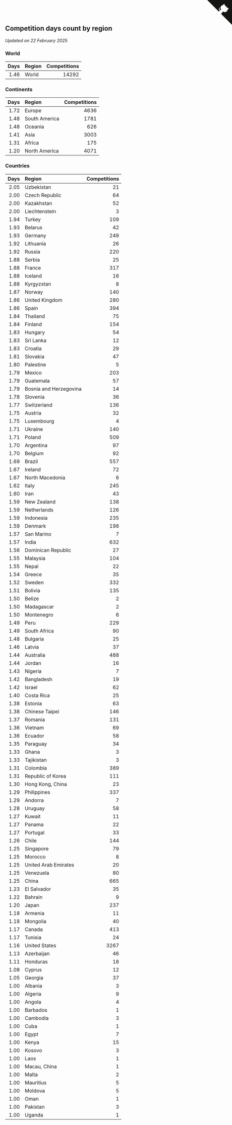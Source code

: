 ## Competition days count by region

*Updated on 22 February 2025*


### World

| Days | Region | Competitions |
| ---: | :--- | ---: |
| 1.46 | World | 14292 |

### Continents

| Days | Region | Competitions |
| ---: | :--- | ---: |
| 1.72 | Europe | 4636 |
| 1.48 | South America | 1781 |
| 1.48 | Oceania | 626 |
| 1.41 | Asia | 3003 |
| 1.31 | Africa | 175 |
| 1.20 | North America | 4071 |

### Countries

| Days | Region | Competitions |
| ---: | :--- | ---: |
| 2.05 | Uzbekistan | 21 |
| 2.00 | Czech Republic | 64 |
| 2.00 | Kazakhstan | 52 |
| 2.00 | Liechtenstein | 3 |
| 1.94 | Turkey | 109 |
| 1.93 | Belarus | 42 |
| 1.93 | Germany | 249 |
| 1.92 | Lithuania | 26 |
| 1.92 | Russia | 220 |
| 1.88 | Serbia | 25 |
| 1.88 | France | 317 |
| 1.88 | Iceland | 16 |
| 1.88 | Kyrgyzstan | 8 |
| 1.87 | Norway | 140 |
| 1.86 | United Kingdom | 280 |
| 1.86 | Spain | 394 |
| 1.84 | Thailand | 75 |
| 1.84 | Finland | 154 |
| 1.83 | Hungary | 54 |
| 1.83 | Sri Lanka | 12 |
| 1.83 | Croatia | 29 |
| 1.81 | Slovakia | 47 |
| 1.80 | Palestine | 5 |
| 1.79 | Mexico | 203 |
| 1.79 | Guatemala | 57 |
| 1.79 | Bosnia and Herzegovina | 14 |
| 1.78 | Slovenia | 36 |
| 1.77 | Switzerland | 136 |
| 1.75 | Austria | 32 |
| 1.75 | Luxembourg | 4 |
| 1.71 | Ukraine | 140 |
| 1.71 | Poland | 509 |
| 1.70 | Argentina | 97 |
| 1.70 | Belgium | 92 |
| 1.69 | Brazil | 557 |
| 1.67 | Ireland | 72 |
| 1.67 | North Macedonia | 6 |
| 1.62 | Italy | 245 |
| 1.60 | Iran | 43 |
| 1.59 | New Zealand | 138 |
| 1.59 | Netherlands | 126 |
| 1.59 | Indonesia | 235 |
| 1.59 | Denmark | 198 |
| 1.57 | San Marino | 7 |
| 1.57 | India | 632 |
| 1.56 | Dominican Republic | 27 |
| 1.55 | Malaysia | 104 |
| 1.55 | Nepal | 22 |
| 1.54 | Greece | 35 |
| 1.52 | Sweden | 332 |
| 1.51 | Bolivia | 135 |
| 1.50 | Belize | 2 |
| 1.50 | Madagascar | 2 |
| 1.50 | Montenegro | 6 |
| 1.49 | Peru | 229 |
| 1.49 | South Africa | 90 |
| 1.48 | Bulgaria | 25 |
| 1.46 | Latvia | 37 |
| 1.44 | Australia | 488 |
| 1.44 | Jordan | 16 |
| 1.43 | Nigeria | 7 |
| 1.42 | Bangladesh | 19 |
| 1.42 | Israel | 62 |
| 1.40 | Costa Rica | 25 |
| 1.38 | Estonia | 63 |
| 1.38 | Chinese Taipei | 146 |
| 1.37 | Romania | 131 |
| 1.36 | Vietnam | 69 |
| 1.36 | Ecuador | 58 |
| 1.35 | Paraguay | 34 |
| 1.33 | Ghana | 3 |
| 1.33 | Tajikistan | 3 |
| 1.31 | Colombia | 389 |
| 1.31 | Republic of Korea | 111 |
| 1.30 | Hong Kong, China | 23 |
| 1.29 | Philippines | 337 |
| 1.29 | Andorra | 7 |
| 1.28 | Uruguay | 58 |
| 1.27 | Kuwait | 11 |
| 1.27 | Panama | 22 |
| 1.27 | Portugal | 33 |
| 1.26 | Chile | 144 |
| 1.25 | Singapore | 79 |
| 1.25 | Morocco | 8 |
| 1.25 | United Arab Emirates | 20 |
| 1.25 | Venezuela | 80 |
| 1.25 | China | 665 |
| 1.23 | El Salvador | 35 |
| 1.22 | Bahrain | 9 |
| 1.20 | Japan | 237 |
| 1.18 | Armenia | 11 |
| 1.18 | Mongolia | 40 |
| 1.17 | Canada | 413 |
| 1.17 | Tunisia | 24 |
| 1.16 | United States | 3267 |
| 1.13 | Azerbaijan | 46 |
| 1.11 | Honduras | 18 |
| 1.08 | Cyprus | 12 |
| 1.05 | Georgia | 37 |
| 1.00 | Albania | 3 |
| 1.00 | Algeria | 9 |
| 1.00 | Angola | 4 |
| 1.00 | Barbados | 1 |
| 1.00 | Cambodia | 3 |
| 1.00 | Cuba | 1 |
| 1.00 | Egypt | 7 |
| 1.00 | Kenya | 15 |
| 1.00 | Kosovo | 3 |
| 1.00 | Laos | 1 |
| 1.00 | Macau, China | 1 |
| 1.00 | Malta | 2 |
| 1.00 | Mauritius | 5 |
| 1.00 | Moldova | 5 |
| 1.00 | Oman | 1 |
| 1.00 | Pakistan | 3 |
| 1.00 | Uganda | 1 |


<a href="https://github.com/jonatanklosko/wca_statistics" class="github-corner" aria-label="View source on Github"><svg width="80" height="80" viewBox="0 0 250 250" style="fill:#151513; color:#fff; position: absolute; top: 0; border: 0; right: 0;" aria-hidden="true"><path d="M0,0 L115,115 L130,115 L142,142 L250,250 L250,0 Z"></path><path d="M128.3,109.0 C113.8,99.7 119.0,89.6 119.0,89.6 C122.0,82.7 120.5,78.6 120.5,78.6 C119.2,72.0 123.4,76.3 123.4,76.3 C127.3,80.9 125.5,87.3 125.5,87.3 C122.9,97.6 130.6,101.9 134.4,103.2" fill="currentColor" style="transform-origin: 130px 106px;" class="octo-arm"></path><path d="M115.0,115.0 C114.9,115.1 118.7,116.5 119.8,115.4 L133.7,101.6 C136.9,99.2 139.9,98.4 142.2,98.6 C133.8,88.0 127.5,74.4 143.8,58.0 C148.5,53.4 154.0,51.2 159.7,51.0 C160.3,49.4 163.2,43.6 171.4,40.1 C171.4,40.1 176.1,42.5 178.8,56.2 C183.1,58.6 187.2,61.8 190.9,65.4 C194.5,69.0 197.7,73.2 200.1,77.6 C213.8,80.2 216.3,84.9 216.3,84.9 C212.7,93.1 206.9,96.0 205.4,96.6 C205.1,102.4 203.0,107.8 198.3,112.5 C181.9,128.9 168.3,122.5 157.7,114.1 C157.9,116.9 156.7,120.9 152.7,124.9 L141.0,136.5 C139.8,137.7 141.6,141.9 141.8,141.8 Z" fill="currentColor" class="octo-body"></path></svg></a><style>.github-corner:hover .octo-arm{animation:octocat-wave 560ms ease-in-out}@keyframes octocat-wave{0%,100%{transform:rotate(0)}20%,60%{transform:rotate(-25deg)}40%,80%{transform:rotate(10deg)}}@media (max-width:500px){.github-corner:hover .octo-arm{animation:none}.github-corner .octo-arm{animation:octocat-wave 560ms ease-in-out}}</style>

